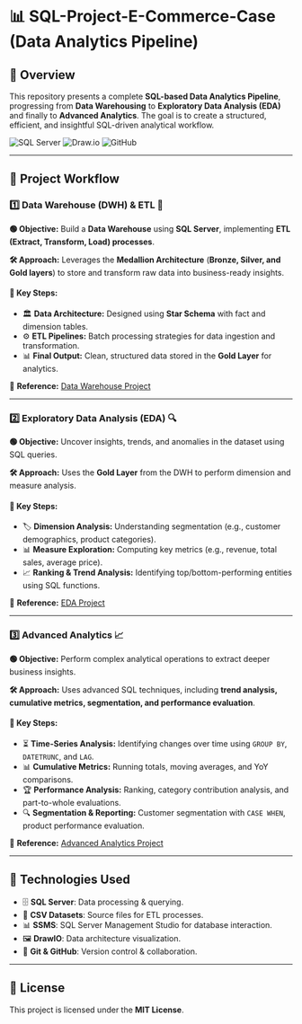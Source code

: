 # 📊 SQL-Project-E-Commerce-Case (Data Analytics Pipeline)

## 📝 **Overview**

This repository presents a complete **SQL-based Data Analytics Pipeline**, progressing from **Data Warehousing** to **Exploratory Data Analysis (EDA)** and finally to **Advanced Analytics**. The goal is to create a structured, efficient, and insightful SQL-driven analytical workflow.

![SQL Server](https://img.shields.io/badge/Microsoft_SQL_Server-CC2927?style=for-the-badge&logo=microsoft-sql-server&logoColor=white)
![Draw.io](https://img.shields.io/badge/Draw.io-FF9900?style=for-the-badge&logo=diagramsdotnet&logoColor=white)
![GitHub](https://img.shields.io/badge/GitHub-181717?style=for-the-badge&logo=github&logoColor=white)

---

## 🔄 **Project Workflow**

### 1️⃣ **Data Warehouse (DWH) & ETL** 📂

**🟢 Objective:** Build a **Data Warehouse** using **SQL Server**, implementing **ETL (Extract, Transform, Load) processes**.

**🛠 Approach:** Leverages the **Medallion Architecture** (**Bronze, Silver, and Gold layers**) to store and transform raw data into business-ready insights.

#### 📌 **Key Steps:**
- 🏛 **Data Architecture:** Designed using **Star Schema** with fact and dimension tables.
- ⚙ **ETL Pipelines:** Batch processing strategies for data ingestion and transformation.
- 📊 **Final Output:** Clean, structured data stored in the **Gold Layer** for analytics.

🔗 **Reference:** [Data Warehouse Project](https://github.com/StefanoN98/SQL-Projects/tree/main/01.%20DATA%20WAREHOUSE%20PROJECT)

---

### 2️⃣ **Exploratory Data Analysis (EDA)** 🔍

**🟢 Objective:** Uncover insights, trends, and anomalies in the dataset using SQL queries.

**🛠 Approach:** Uses the **Gold Layer** from the DWH to perform dimension and measure analysis.

#### 📌 **Key Steps:**
- 🏷 **Dimension Analysis:** Understanding segmentation (e.g., customer demographics, product categories).
- 📊 **Measure Exploration:** Computing key metrics (e.g., revenue, total sales, average price).
- 📈 **Ranking & Trend Analysis:** Identifying top/bottom-performing entities using SQL functions.

🔗 **Reference:** [EDA Project](https://github.com/StefanoN98/SQL-Projects/tree/main/02.%20EDA%20PROJECT)

---

### 3️⃣ **Advanced Analytics** 📈

**🟢 Objective:** Perform complex analytical operations to extract deeper business insights.

**🛠 Approach:** Uses advanced SQL techniques, including **trend analysis, cumulative metrics, segmentation, and performance evaluation**.

#### 📌 **Key Steps:**
- ⏳ **Time-Series Analysis:** Identifying changes over time using `GROUP BY`, `DATETRUNC`, and `LAG`.
- 📊 **Cumulative Metrics:** Running totals, moving averages, and YoY comparisons.
- 🏆 **Performance Analysis:** Ranking, category contribution analysis, and part-to-whole evaluations.
- 🔍 **Segmentation & Reporting:** Customer segmentation with `CASE WHEN`, product performance evaluation.

🔗 **Reference:** [Advanced Analytics Project](https://github.com/StefanoN98/SQL-Projects/tree/main/03.%20ADVANCED%20ANALYTICS%20PROJECT)

---

## 🔧 **Technologies Used**

- 🗄 **SQL Server**: Data processing & querying.
- 📂 **CSV Datasets**: Source files for ETL processes.
- 📊 **SSMS**: SQL Server Management Studio for database interaction.
- 🖼 **DrawIO**: Data architecture visualization.
- 🐙 **Git & GitHub**: Version control & collaboration.

---

## 📜 **License**

This project is licensed under the **MIT License**.
